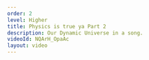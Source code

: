 ```yaml
---
order: 2
level: Higher
title: Physics is true ya Part 2
description: Our Dynamic Universe in a song.
videoId: NQArH_OpaAc
layout: video
---
```

